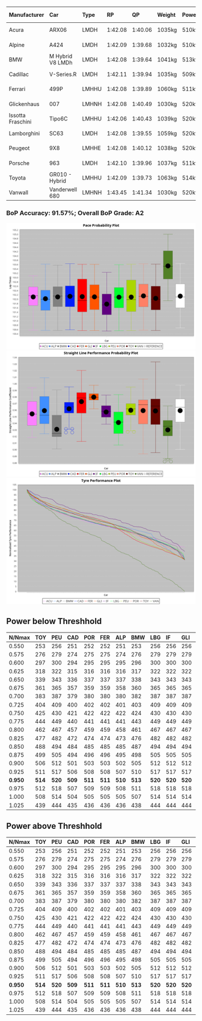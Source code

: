 |Manufacturer|Car|Type|RP|QP|Weight|Power¹|Threshhold|PINC|Power²|E/Stint|AVG Vmax|FDS|RDLC|L/Stint|BOP-Grade|ModelAccuracy|ModelPoints|Match%|
|:-|:-|:-|:-|:-|:-|:-|:-|:-|:-|:-|:-|:-|:-|:-|:-|:-|:-|:-|
|Acura|ARX06|LMDH|1:42.08|1:40.06|1035kg|510kw|210.0kph|0%|510kw|902MJ|292.24kph-308.29kph|-|1.02|33|-B2|100.00%|995|81.48%|
|Alpine|A424|LMDH|1:42.09|1:39.68|1032kg|510kw|210.0kph|0%|510kw|900MJ|293.19kph-312.31kph|-|1.03|33|~A1|81.46%|523|100.00%|
|BMW|M Hybrid V8 LMDh|LMDH|1:42.08|1:39.64|1041kg|513kw|210.0kph|0%|513kw|896MJ|289.18kph-311.07kph|-|1.02|33|~A1|98.60%|1690|95.34%|
|Cadillac|V-Series.R|LMDH|1:42.11|1:39.94|1035kg|509kw|210.0kph|0%|509kw|882MJ|288.11kph-310.67kph|-|1.02|33|~A1|98.38%|1765|97.90%|
|Ferrari|499P|LMHHU|1:42.08|1:39.89|1060kg|511kw|210.0kph|0%|511kw|892MJ|291.75kph-312.54kph|190kph|1.03|33|~A1|92.24%|2247|99.60%|
|Glickenhaus|007|LMHNH|1:42.08|1:40.49|1030kg|520kw|210.0kph|0%|520kw|913MJ|297.96kph-308.98kph|-|0.95|33|+A2|96.18%|554|91.51%|
|Issotta Fraschini|Tipo6C|LMHHU|1:42.06|1:40.43|1039kg|520kw|210.0kph|0%|520kw|918MJ|295.09kph-304.96kph|190kph|1.07|33|+A2|66.67%|96|92.80%|
|Lamborghini|SC63|LMDH|1:42.08|1:39.55|1059kg|520kw|210.0kph|0%|520kw|901MJ|290.22kph-307.06kph|-|1.03|33|~A1|96.77%|419|96.67%|
|Peugeot|9X8|LMHHE|1:42.08|1:40.12|1038kg|520kw|210.0kph|0%|520kw|911MJ|289.55kph-311.29kph|150kph|1.02|33|~A1|87.65%|1795|100.00%|
|Porsche|963|LMDH|1:42.10|1:39.96|1037kg|511kw|210.0kph|0%|511kw|893MJ|289.84kph-311.57kph|-|1.02|33|~A1|96.81%|5438|98.44%|
|Toyota|GR010 - Hybrid|LMHHU|1:42.09|1:39.73|1063kg|514kw|210.0kph|0%|514kw|905MJ|289.31kph-318.96kph|190kph|1.03|33|~A1|86.04%|1751|100.00%|
|Vanwall|Vanderwell 680|LMHNH|1:43.45|1:41.34|1030kg|520kw|210.0kph|0%|520kw|901MJ|284.38kph-305.38kph|-|1.01|33|+Ω1|91.42%|501|45.06%|

### BoP Accuracy: 91.57%; Overall BoP Grade: A2
![PACECHART](./IMG/AUTO.png)
![STRAIGHTLINEPERFORMANCECHART](./IMG/AUTO_sp.png)
![TYREPERFORMANCECHART](./IMG/AUTO_tw.png)

## Power below Threshhold
|N/Nmax|TOY|PEU|CAD|POR|FER|ALP|BMW|LBG|IF|GLI|VAN|ACU|
|:-|:-|:-|:-|:-|:-|:-|:-|:-|:-|:-|:-|:-|
|0.550|253|256|251|252|252|251|253|256|256|256|256|251|
|0.575|276|279|274|275|275|274|276|279|279|279|279|274|
|0.600|297|300|294|295|295|295|296|300|300|300|300|295|
|0.625|318|322|315|316|316|316|317|322|322|322|322|316|
|0.650|339|343|336|337|337|337|338|343|343|343|343|337|
|0.675|361|365|357|359|359|358|360|365|365|365|365|358|
|0.700|383|387|379|380|380|380|382|387|387|387|387|380|
|0.725|404|409|400|402|402|401|403|409|409|409|409|401|
|0.750|425|430|421|422|422|422|424|430|430|430|430|422|
|0.775|444|449|440|441|441|441|443|449|449|449|449|441|
|0.800|462|467|457|459|459|458|461|467|467|467|467|458|
|0.825|477|482|472|474|474|473|476|482|482|482|482|473|
|0.850|488|494|484|485|485|485|487|494|494|494|494|485|
|0.875|499|505|494|496|496|495|498|505|505|505|505|495|
|0.900|506|512|501|503|503|502|505|512|512|512|512|502|
|0.925|511|517|506|508|508|507|510|517|517|517|517|507|
|**0.950**|**514**|**520**|**509**|**511**|**511**|**510**|**513**|**520**|**520**|**520**|**520**|**510**|
|0.975|512|518|507|509|509|508|511|518|518|518|518|508|
|1.000|508|514|504|505|505|505|507|514|514|514|514|505|
|1.025|439|444|435|436|436|436|438|444|444|444|444|436|

## Power above Threshhold
|N/Nmax|TOY|PEU|CAD|POR|FER|ALP|BMW|LBG|IF|GLI|VAN|ACU|
|:-|:-|:-|:-|:-|:-|:-|:-|:-|:-|:-|:-|:-|
|0.550|253|256|251|252|252|251|253|256|256|256|256|251|
|0.575|276|279|274|275|275|274|276|279|279|279|279|274|
|0.600|297|300|294|295|295|295|296|300|300|300|300|295|
|0.625|318|322|315|316|316|316|317|322|322|322|322|316|
|0.650|339|343|336|337|337|337|338|343|343|343|343|337|
|0.675|361|365|357|359|359|358|360|365|365|365|365|358|
|0.700|383|387|379|380|380|380|382|387|387|387|387|380|
|0.725|404|409|400|402|402|401|403|409|409|409|409|401|
|0.750|425|430|421|422|422|422|424|430|430|430|430|422|
|0.775|444|449|440|441|441|441|443|449|449|449|449|441|
|0.800|462|467|457|459|459|458|461|467|467|467|467|458|
|0.825|477|482|472|474|474|473|476|482|482|482|482|473|
|0.850|488|494|484|485|485|485|487|494|494|494|494|485|
|0.875|499|505|494|496|496|495|498|505|505|505|505|495|
|0.900|506|512|501|503|503|502|505|512|512|512|512|502|
|0.925|511|517|506|508|508|507|510|517|517|517|517|507|
|**0.950**|**514**|**520**|**509**|**511**|**511**|**510**|**513**|**520**|**520**|**520**|**520**|**510**|
|0.975|512|518|507|509|509|508|511|518|518|518|518|508|
|1.000|508|514|504|505|505|505|507|514|514|514|514|505|
|1.025|439|444|435|436|436|436|438|444|444|444|444|436|
